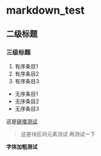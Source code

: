 # markdown_test

## 二级标题

### 三级标题

1. 有序条目1
2. 有序条目2
3. 有序条目3

* 无序条目1
* 无序条目2
* 无序条目3

这是[链接测试](http://www.baidu.com)

>这是块区间元素测试
> 再测试一下

**字体加粗测试**
